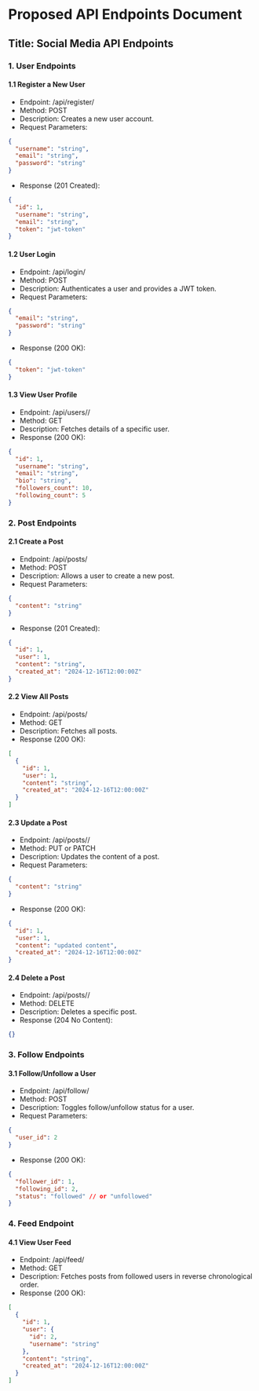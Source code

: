 # Proposed API Endpoints Document

## Title: Social Media API Endpoints

### 1. User Endpoints

#### 1.1 Register a New User

- Endpoint: /api/register/
- Method: POST
- Description: Creates a new user account.
- Request Parameters:

```json
{
  "username": "string",
  "email": "string",
  "password": "string"
}
```

- Response (201 Created):

```json
{
  "id": 1,
  "username": "string",
  "email": "string",
  "token": "jwt-token"
}
```

#### 1.2 User Login

- Endpoint: /api/login/
- Method: POST
- Description: Authenticates a user and provides a JWT token.
- Request Parameters:

```json
{
  "email": "string",
  "password": "string"
}
```

- Response (200 OK):

``` json
{
  "token": "jwt-token"
}
```

#### 1.3 View User Profile

- Endpoint: /api/users/<id>/
- Method: GET
- Description: Fetches details of a specific user.
- Response (200 OK):

```json
{
  "id": 1,
  "username": "string",
  "email": "string",
  "bio": "string",
  "followers_count": 10,
  "following_count": 5
}
```

### 2. Post Endpoints

#### 2.1 Create a Post

- Endpoint: /api/posts/
- Method: POST
- Description: Allows a user to create a new post.
- Request Parameters:

```json
{
  "content": "string"
}
```

- Response (201 Created):

```json
{
  "id": 1,
  "user": 1,
  "content": "string",
  "created_at": "2024-12-16T12:00:00Z"
}
```

#### 2.2 View All Posts

- Endpoint: /api/posts/
- Method: GET
- Description: Fetches all posts.
- Response (200 OK):

```json
[
  {
    "id": 1,
    "user": 1,
    "content": "string",
    "created_at": "2024-12-16T12:00:00Z"
  }
]
```

#### 2.3 Update a Post

- Endpoint: /api/posts/<id>/
- Method: PUT or PATCH
- Description: Updates the content of a post.
- Request Parameters:

```json
{
  "content": "string"
}
```

- Response (200 OK):

```json
{
  "id": 1,
  "user": 1,
  "content": "updated content",
  "created_at": "2024-12-16T12:00:00Z"
}
```

#### 2.4 Delete a Post

- Endpoint: /api/posts/<id>/
- Method: DELETE
- Description: Deletes a specific post.
- Response (204 No Content):

```json
{}
```

### 3. Follow Endpoints

#### 3.1 Follow/Unfollow a User

- Endpoint: /api/follow/
- Method: POST
- Description: Toggles follow/unfollow status for a user.
- Request Parameters:

```json
{
  "user_id": 2
}
```

- Response (200 OK):

```json
{
  "follower_id": 1,
  "following_id": 2,
  "status": "followed" // or "unfollowed"
}
```

### 4. Feed Endpoint

#### 4.1 View User Feed

- Endpoint: /api/feed/
- Method: GET
- Description: Fetches posts from followed users in reverse chronological order.
- Response (200 OK):

```json
[
  {
    "id": 1,
    "user": {
      "id": 2,
      "username": "string"
    },
    "content": "string",
    "created_at": "2024-12-16T12:00:00Z"
  }
]
```
